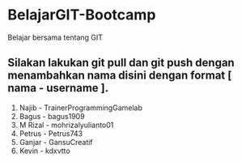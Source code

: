 # BelajarGIT-Bootcamp

Belajar bersama tentang GIT

## Silakan lakukan git pull dan git push dengan menambahkan nama disini dengan format [ nama - username ].

1. Najib - TrainerProgrammingGamelab
2. Bagus - bagus1909
3. M Rizal - mohrizalyulianto01
4. Petrus - Petrus743
5. Ganjar - GansuCreatif
6. Kevin - kdxvtto
